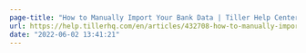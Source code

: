 ```yaml
---
page-title: "How to Manually Import Your Bank Data | Tiller Help Center"
url: https://help.tillerhq.com/en/articles/432708-how-to-manually-import-your-bank-data
date: "2022-06-02 13:41:21"
---
```

